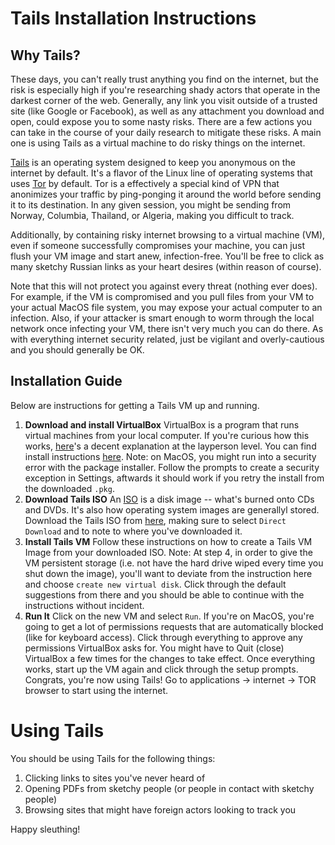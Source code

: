 # Tails Installation Instructions
## Why Tails?
These days, you can't really trust anything you find on the internet, but the risk is especially high if you're researching shady actors that operate in the darkest corner of the web. Generally, any link you visit outside of a trusted site (like Google or Facebook), as well as any attachment you download and open, could expose you to some nasty risks. There are a few actions you can take in the course of your daily research to mitigate these risks. A main one is using Tails as a virtual machine to do risky things on the internet.

[Tails](https://tails.boum.org/) is an operating system designed to keep you anonymous on the internet by default. It's a flavor of the Linux line of operating systems that uses [Tor](https://www.torproject.org/) by default. Tor is a effectively a special kind of VPN that anonimizes your traffic by ping-ponging it around the world before sending it to its destination. In any given session, you might be sending from Norway, Columbia, Thailand, or Algeria, making you difficult to track.

Additionally, by containing risky internet browsing to a virtual machine (VM), even if someone successfully compromises your machine, you can just flush your VM image and start anew, infection-free. You'll be free to click as many sketchy Russian links as your heart desires (within reason of course).

Note that this will not protect you against every threat (nothing ever does). For example, if the VM is compromised and you pull files from your VM to your actual MacOS file system, you may expose your actual computer to an infection. Also, if your attacker is smart enough to worm through the local network once infecting your VM, there isn't very much you can do there. As with everything internet security related, just be vigilant and overly-cautious and you should generally be OK.

## Installation Guide
Below are instructions for getting a Tails VM up and running.
1.  **Download and install VirtualBox**
VirtualBox is a program that runs virtual machines from your local computer. If you're curious how this works, [here](https://www.makeuseof.com/tag/virtual-machine-makeuseof-explains/)'s a decent explanation at the layperson level. You can find install instructions [here](https://www.virtualbox.org/wiki/Downloads). Note: on MacOS, you might run into a security error with the package installer. Follow the prompts to create a security exception in Settings, aftwards it should work if you retry the install from the downloaded `.pkg`.
2. **Download Tails ISO**
An [ISO](https://en.wikipedia.org/wiki/ISO_image) is a disk image -- what's burned onto CDs and DVDs. It's also how operating system images are generallyl stored. Download the Tails ISO from [here](https://tails.boum.org/install/vm-download/index.en.html), making sure to select `Direct Download` and to note to where you've downloaded it.
3.  **Install Tails VM**
Follow these instructions on how to create a Tails VM Image from your downloaded ISO. Note: At step 4, in order to give the VM persistent storage (i.e. not have the hard drive wiped every time you shut down the image), you'll want to deviate from the instruction here and choose `create new virtual disk`. Click through the default suggestions from there and you should be able to continue with the instructions without incident.
4.  **Run It**
Click on the new VM and select `Run`. If you're on MacOS, you're going to get a lot of permissions requests that are automatically blocked (like for keyboard access). Click through everything to approve any permissions VirtualBox asks for. You might have to Quit (close) VirtualBox a few times for the changes to take effect. Once everything works, start up the VM again and click through the setup prompts. Congrats, you're now using Tails! Go to applications -> internet -> TOR browser to start using the internet.

# Using Tails
You should be using Tails for the following things:
1. Clicking links to sites you've never heard of
2. Opening PDFs from sketchy people (or people in contact with sketchy people)
3. Browsing sites that might have foreign actors looking to track you

Happy sleuthing!
